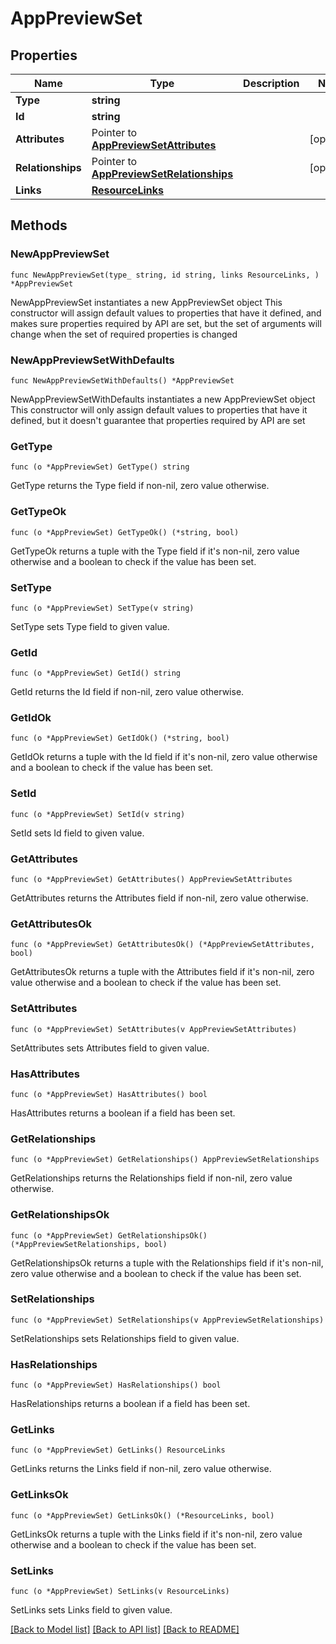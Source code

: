 # AppPreviewSet

## Properties

Name | Type | Description | Notes
------------ | ------------- | ------------- | -------------
**Type** | **string** |  | 
**Id** | **string** |  | 
**Attributes** | Pointer to [**AppPreviewSetAttributes**](AppPreviewSetAttributes.md) |  | [optional] 
**Relationships** | Pointer to [**AppPreviewSetRelationships**](AppPreviewSetRelationships.md) |  | [optional] 
**Links** | [**ResourceLinks**](ResourceLinks.md) |  | 

## Methods

### NewAppPreviewSet

`func NewAppPreviewSet(type_ string, id string, links ResourceLinks, ) *AppPreviewSet`

NewAppPreviewSet instantiates a new AppPreviewSet object
This constructor will assign default values to properties that have it defined,
and makes sure properties required by API are set, but the set of arguments
will change when the set of required properties is changed

### NewAppPreviewSetWithDefaults

`func NewAppPreviewSetWithDefaults() *AppPreviewSet`

NewAppPreviewSetWithDefaults instantiates a new AppPreviewSet object
This constructor will only assign default values to properties that have it defined,
but it doesn't guarantee that properties required by API are set

### GetType

`func (o *AppPreviewSet) GetType() string`

GetType returns the Type field if non-nil, zero value otherwise.

### GetTypeOk

`func (o *AppPreviewSet) GetTypeOk() (*string, bool)`

GetTypeOk returns a tuple with the Type field if it's non-nil, zero value otherwise
and a boolean to check if the value has been set.

### SetType

`func (o *AppPreviewSet) SetType(v string)`

SetType sets Type field to given value.


### GetId

`func (o *AppPreviewSet) GetId() string`

GetId returns the Id field if non-nil, zero value otherwise.

### GetIdOk

`func (o *AppPreviewSet) GetIdOk() (*string, bool)`

GetIdOk returns a tuple with the Id field if it's non-nil, zero value otherwise
and a boolean to check if the value has been set.

### SetId

`func (o *AppPreviewSet) SetId(v string)`

SetId sets Id field to given value.


### GetAttributes

`func (o *AppPreviewSet) GetAttributes() AppPreviewSetAttributes`

GetAttributes returns the Attributes field if non-nil, zero value otherwise.

### GetAttributesOk

`func (o *AppPreviewSet) GetAttributesOk() (*AppPreviewSetAttributes, bool)`

GetAttributesOk returns a tuple with the Attributes field if it's non-nil, zero value otherwise
and a boolean to check if the value has been set.

### SetAttributes

`func (o *AppPreviewSet) SetAttributes(v AppPreviewSetAttributes)`

SetAttributes sets Attributes field to given value.

### HasAttributes

`func (o *AppPreviewSet) HasAttributes() bool`

HasAttributes returns a boolean if a field has been set.

### GetRelationships

`func (o *AppPreviewSet) GetRelationships() AppPreviewSetRelationships`

GetRelationships returns the Relationships field if non-nil, zero value otherwise.

### GetRelationshipsOk

`func (o *AppPreviewSet) GetRelationshipsOk() (*AppPreviewSetRelationships, bool)`

GetRelationshipsOk returns a tuple with the Relationships field if it's non-nil, zero value otherwise
and a boolean to check if the value has been set.

### SetRelationships

`func (o *AppPreviewSet) SetRelationships(v AppPreviewSetRelationships)`

SetRelationships sets Relationships field to given value.

### HasRelationships

`func (o *AppPreviewSet) HasRelationships() bool`

HasRelationships returns a boolean if a field has been set.

### GetLinks

`func (o *AppPreviewSet) GetLinks() ResourceLinks`

GetLinks returns the Links field if non-nil, zero value otherwise.

### GetLinksOk

`func (o *AppPreviewSet) GetLinksOk() (*ResourceLinks, bool)`

GetLinksOk returns a tuple with the Links field if it's non-nil, zero value otherwise
and a boolean to check if the value has been set.

### SetLinks

`func (o *AppPreviewSet) SetLinks(v ResourceLinks)`

SetLinks sets Links field to given value.



[[Back to Model list]](../README.md#documentation-for-models) [[Back to API list]](../README.md#documentation-for-api-endpoints) [[Back to README]](../README.md)


